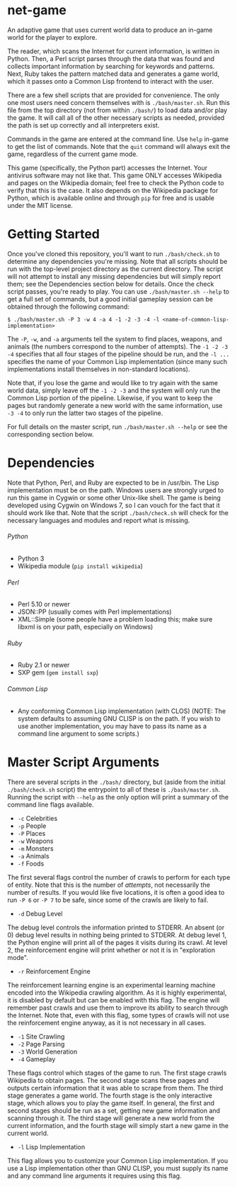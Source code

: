 net-game
========

An adaptive game that uses current world data to produce an in-game world for the player to explore.

The reader, which scans the Internet for current information, is written in Python. Then, a Perl script parses through the data that was found and collects important information by searching for keywords and patterns. Next, Ruby takes the pattern matched data and generates a game world, which it passes onto a Common Lisp frontend to interact with the user.

There are a few shell scripts that are provided for convenience. The only one most users need concern themselves with is `./bash/master.sh`. Run this file from the top directory (not from within `./bash/`) to load data and/or play the game. It will call all of the other necessary scripts as needed, provided the path is set up correctly and all interpreters exist.

Commands in the game are entered at the command line. Use `help` in-game to get the list of commands. Note that the `quit` command will always exit the game, regardless of the current game mode.

This game (specifically, the Python part) accesses the Internet. Your antivirus software may not like that. This game ONLY accesses Wikipedia and pages on the Wikipedia domain; feel free to check the Python code to verify that this is the case. It also depends on the Wikipedia package for Python, which is available online and through `pip` for free and is usable under the MIT license.

# Getting Started

Once you've cloned this repository, you'll want to run `./bash/check.sh` to determine any dependencies you're missing. Note that all scripts should be run with the top-level project directory as the current directory. The script will not attempt to install any missing dependencies but will simply report them; see the Dependencies section below for details. Once the check script passes, you're ready to play. You can use `./bash/master.sh --help` to get a full set of commands, but a good initial gameplay session can be obtained through the following command:

    $ ./bash/master.sh -P 3 -w 4 -a 4 -1 -2 -3 -4 -l <name-of-common-lisp-implementation>

The `-P`, `-w`, and `-a` arguments tell the system to find places, weapons, and animals (the numbers correspond to the number of attempts). The `-1 -2 -3 -4` specifies that all four stages of the pipeline should be run, and the `-l ...` specifies the name of your Common Lisp implementation (since many such implementations install themselves in non-standard locations).

Note that, if you lose the game and would like to try again with the same world data, simply leave off the `-1 -2 -3` and the system will only run the Common Lisp portion of the pipeline. Likewise, if you want to keep the pages but randomly generate a new world with the same information, use `-3 -4` to only run the latter two stages of the pipeline.

For full details on the master script, run `./bash/master.sh --help` or see the corresponding section below.

# Dependencies

Note that Python, Perl, and Ruby are expected to be in /usr/bin. The Lisp implementation must be on the path. Windows users are strongly urged to run this game in Cygwin or some other Unix-like shell. The game is being developed using Cygwin on Windows 7, so I can vouch for the fact that it should work like that. Note that the script `./bash/check.sh` will check for the necessary languages and modules and report what is missing.

###### Python
* Python 3
* Wikipedia module (`pip install wikipedia`)

###### Perl
* Perl 5.10 or newer
* JSON::PP (usually comes with Perl implementations)
* XML::Simple (some people have a problem loading this; make sure libxml is on your path, especially on Windows)

###### Ruby
* Ruby 2.1 or newer
* SXP gem (`gem install sxp`)

###### Common Lisp
* Any conforming Common Lisp implementation (with CLOS)
(NOTE: The system defaults to assuming GNU CLISP is on the path. If you wish to use another implementation, you may have to pass its name as a command line argument to some scripts.)

# Master Script Arguments

There are several scripts in the `./bash/` directory, but (aside from the initial `./bash/check.sh` script) the entrypoint to all of these is `./bash/master.sh`. Running the script with `--help` as the only option will print a summary of the command line flags available.

 * `-c` Celebrities
 * `-p` People
 * `-P` Places
 * `-w` Weapons
 * `-m` Monsters
 * `-a` Animals
 * `-f` Foods

The first several flags control the number of crawls to perform for each type of entity. Note that this is the number of *attempts*, not necessarily the number of results. If you would like five locations, it is often a good idea to run `-P 6` or `-P 7` to be safe, since some of the crawls are likely to fail.

 * `-d` Debug Level

The debug level controls the information printed to STDERR. An absent (or 0) debug level results in nothing being printed to STDERR. At debug level 1, the Python engine will print all of the pages it visits during its crawl. At level 2, the reinforcement engine will print whether or not it is in "exploration mode".

 * `-r` Reinforcement Engine

The reinforcement learning engine is an experimental learning machine encoded into the Wikipedia crawling algorithm. As it is highly experimental, it is disabled by default but can be enabled with this flag. The engine will remember past crawls and use them to improve its ability to search through the Internet. Note that, even with this flag, some types of crawls will not use the reinforcement engine anyway, as it is not necessary in all cases.

 * `-1` Site Crawling
 * `-2` Page Parsing
 * `-3` World Generation
 * `-4` Gameplay

These flags control which stages of the game to run. The first stage crawls Wikipedia to obtain pages. The second stage scans these pages and outputs certain information that it was able to scrape from them. The third stage generates a game world. The fourth stage is the only interactive stage, which allows you to play the game itself. In general, the first and second stages should be run as a set, getting new game information and scanning through it. The third stage will generate a new world from the current information, and the fourth stage will simply start a new game in the current world.

 * `-l` Lisp Implementation

This flag allows you to customize your Common Lisp implementation. If you use a Lisp implementation other than GNU CLISP, you must supply its name and any command line arguments it requires using this flag.
